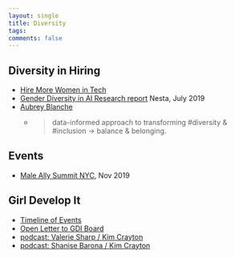 ```yaml
---
layout: single
title: Diversity
tags: 
comments: false
---
```


## Diversity in Hiring
* [Hire More Women in Tech](https://www.hiremorewomenintech.com)
* [Gender Diversity in AI Research report](https://www.nesta.org.uk/report/gender-diversity-ai/) Nesta, July 2019
* [Aubrey Blanche](https://aubreyblanche.com)
  * >data-informed approach to transforming #diversity & #inclusion -> balance & belonging.

## Events
* [Male Ally Summit NYC](https://community.anitab.org/event/male-ally-summit-2019/), Nov 2019


## Girl Develop It
* [Timeline of Events](http://an-open-letter-to-gdi-board.com/timeline/)
* [Open Letter to GDI Board](http://an-open-letter-to-gdi-board.com/)
* [podcast: Valerie Sharp / Kim Crayton](https://hashtagcauseascene.com/podcast/valerie-sharp-kristen-seversky/)
* [podcast: Shanise Barona / Kim Crayton](https://hashtagcauseascene.com/podcast/shanise-barona/)

